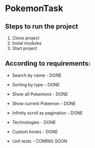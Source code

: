 # PokemonTask

## Steps to run the project

1. Clone project
2. Instal modules
3. Start project

## According to requirements:

-   Search by name - DONE
-   Sorting by type - DONE
-   Show all Pokemons - DONE
-   Show current Pokemon - DONE
-   Infinity scroll as pagination - DONE
-   Technologies - DONE
-   Custom hooks - DONE

-   Unit tests - COMING SOON
